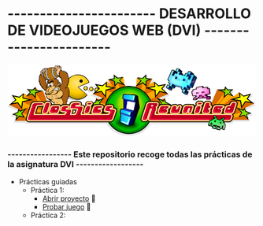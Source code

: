 # ----------------------- DESARROLLO DE VIDEOJUEGOS WEB (DVI) -----------------------
![alt text](https://github.com/DenisRaicu/DESARROLLO-DE-VIDEOJUEGOS-WEB/blob/master/Logo.png)

### ----------------- Este repositorio recoge todas las prácticas de la asignatura DVI ------------------

- Prácticas guiadas
  - Práctica 1: 
    - [Abrir proyecto](https://github.com/DenisRaicu/DESARROLLO-DE-VIDEOJUEGOS-WEB/tree/master/P1) :memo:
    - [Probar juego](https://denisraicu.github.io/DESARROLLO-DE-VIDEOJUEGOS-WEB) :space_invader:
  - Práctica 2:
